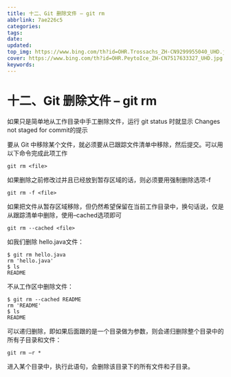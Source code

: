 ```yaml
---
title: 十二、Git 删除文件 – git rm
abbrlink: 7ae226c5
categories: 
tags: 
date: 
updated: 
top_img: https://www.bing.com/th?id=OHR.Trossachs_ZH-CN9299955040_UHD.jpg
cover: https://www.bing.com/th?id=OHR.PeytoIce_ZH-CN7517633327_UHD.jpg
keywords: 
---
```

# 十二、Git 删除文件 – git rm

如果只是简单地从工作目录中手工删除文件，运行 git status 时就显示 Changes not staged for commit的提示

要从 Git 中移除某个文件，就必须要从已跟踪文件清单中移除，然后提交。可以用以下命令完成此项工作

```
git rm <file>
```

如果删除之前修改过并且已经放到暂存区域的话，则必须要用强制删除选项-f

```
git rm -f <file>
```

如果把文件从暂存区域移除，但仍然希望保留在当前工作目录中，换句话说，仅是从跟踪清单中删除，使用–cached选项即可

```
git rm --cached <file>
```

如我们删除 hello.java文件：

```
$ git rm hello.java
rm 'hello.java'
$ ls
README
```

不从工作区中删除文件：

```
$ git rm --cached README 
rm 'README'
$ ls
README
```

可以递归删除，即如果后面跟的是一个目录做为参数，则会递归删除整个目录中的所有子目录和文件：

```
git rm –r *
```

进入某个目录中，执行此语句，会删除该目录下的所有文件和子目录。